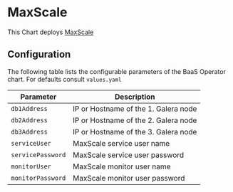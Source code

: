 # MaxScale

This Chart deploys [MaxScale](https://mariadb.com/products/technology/maxscale)

## Configuration

The following table lists the configurable parameters of the BaaS Operator chart. For defaults consult `values.yaml`

| Parameter         | Description                          |
| ---               | ---                                  |
| `db1Address`      | IP or Hostname of the 1. Galera node |
| `db2Address`      | IP or Hostname of the 2. Galera node |
| `db3Address`      | IP or Hostname of the 3. Galera node |
| `serviceUser`     | MaxScale service user name           |
| `servicePassword` | MaxScale service user password       |
| `monitorUser`     | MaxScale monitor user name           |
| `monitorPassword` | MaxScale monitor user password       |

